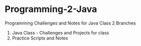 # Programming-2-Java
Programming Challenges and Notes for Java Class
2 Branches
1. Java Class - Challenges and Projects for class
2. Practice Scripts and Notes

   
